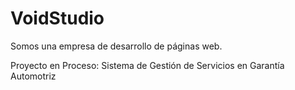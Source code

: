 # VoidStudio
Somos una empresa de desarrollo de páginas web.

Proyecto en Proceso: Sistema de Gestión de Servicios en Garantía Automotriz
